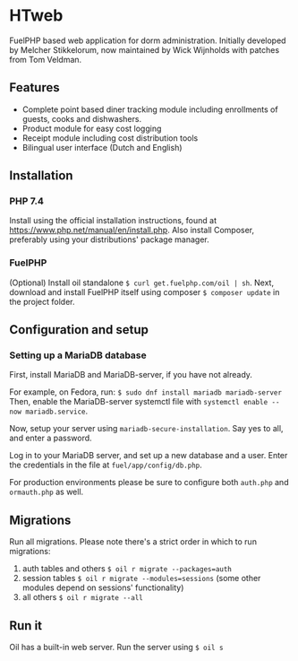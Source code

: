 # HTweb
FuelPHP based web application for dorm administration. Initially developed by Melcher Stikkelorum, now maintained by Wick Wijnholds with patches from Tom Veldman.

## Features
* Complete point based diner tracking module including enrollments of guests, cooks and dishwashers. 
* Product module for easy cost logging
* Receipt module including cost distribution tools
* Bilingual user interface (Dutch and English)
## Installation
### PHP 7.4
Install using the official installation instructions, found at https://www.php.net/manual/en/install.php.
Also install Composer, preferably using your distributions' package manager.
### FuelPHP
(Optional) Install oil standalone `$ curl get.fuelphp.com/oil | sh`.
Next, download and install FuelPHP itself using composer `$ composer update` in the project folder.

## Configuration and setup
### Setting up a MariaDB database
First, install MariaDB and MariaDB-server, if you have not already.

For example, on Fedora, run: `$ sudo dnf install mariadb mariadb-server`
Then, enable the MariaDB-server systemctl file with `systemctl enable --now mariadb.service`.

Now, setup your server using `mariadb-secure-installation`. Say yes to all, and enter a password.

Log in to your MariaDB server, and set up a new database and a user. Enter the credentials in the file at `fuel/app/config/db.php`.

For production environments please be sure to configure both `auth.php` and `ormauth.php` as well.

## Migrations
Run all migrations. Please note there's a strict order in which to run migrations:
1. auth tables and others `$ oil r migrate --packages=auth` 
3. session tables `$ oil r migrate --modules=sessions` (some other modules depend on sessions' functionality)
4. all others `$ oil r migrate --all`

## Run it
Oil has a built-in web server. Run the server using `$ oil s`
